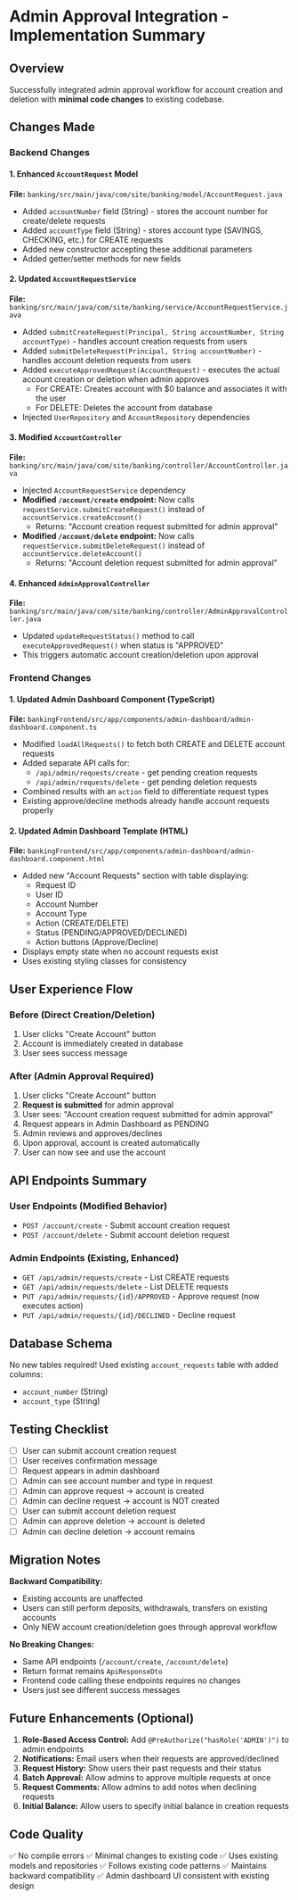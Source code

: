 # Admin Approval Integration - Implementation Summary

## Overview
Successfully integrated admin approval workflow for account creation and deletion with **minimal code changes** to existing codebase.

## Changes Made

### Backend Changes

#### 1. Enhanced `AccountRequest` Model
**File:** `banking/src/main/java/com/site/banking/model/AccountRequest.java`
- Added `accountNumber` field (String) - stores the account number for create/delete requests
- Added `accountType` field (String) - stores account type (SAVINGS, CHECKING, etc.) for CREATE requests
- Added new constructor accepting these additional parameters
- Added getter/setter methods for new fields

#### 2. Updated `AccountRequestService`
**File:** `banking/src/main/java/com/site/banking/service/AccountRequestService.java`
- Added `submitCreateRequest(Principal, String accountNumber, String accountType)` - handles account creation requests from users
- Added `submitDeleteRequest(Principal, String accountNumber)` - handles account deletion requests from users
- Added `executeApprovedRequest(AccountRequest)` - executes the actual account creation or deletion when admin approves
  - For CREATE: Creates account with $0 balance and associates it with the user
  - For DELETE: Deletes the account from database
- Injected `UserRepository` and `AccountRepository` dependencies

#### 3. Modified `AccountController`
**File:** `banking/src/main/java/com/site/banking/controller/AccountController.java`
- Injected `AccountRequestService` dependency
- **Modified `/account/create` endpoint:** Now calls `requestService.submitCreateRequest()` instead of `accountService.createAccount()`
  - Returns: "Account creation request submitted for admin approval"
- **Modified `/account/delete` endpoint:** Now calls `requestService.submitDeleteRequest()` instead of `accountService.deleteAccount()`
  - Returns: "Account deletion request submitted for admin approval"

#### 4. Enhanced `AdminApprovalController`
**File:** `banking/src/main/java/com/site/banking/controller/AdminApprovalController.java`
- Updated `updateRequestStatus()` method to call `executeApprovedRequest()` when status is "APPROVED"
- This triggers automatic account creation/deletion upon approval

### Frontend Changes

#### 1. Updated Admin Dashboard Component (TypeScript)
**File:** `bankingFrontend/src/app/components/admin-dashboard/admin-dashboard.component.ts`
- Modified `loadAllRequests()` to fetch both CREATE and DELETE account requests
- Added separate API calls for:
  - `/api/admin/requests/create` - get pending creation requests
  - `/api/admin/requests/delete` - get pending deletion requests
- Combined results with an `action` field to differentiate request types
- Existing approve/decline methods already handle account requests properly

#### 2. Updated Admin Dashboard Template (HTML)
**File:** `bankingFrontend/src/app/components/admin-dashboard/admin-dashboard.component.html`
- Added new "Account Requests" section with table displaying:
  - Request ID
  - User ID
  - Account Number
  - Account Type
  - Action (CREATE/DELETE)
  - Status (PENDING/APPROVED/DECLINED)
  - Action buttons (Approve/Decline)
- Displays empty state when no account requests exist
- Uses existing styling classes for consistency

## User Experience Flow

### Before (Direct Creation/Deletion)
1. User clicks "Create Account" button
2. Account is immediately created in database
3. User sees success message

### After (Admin Approval Required)
1. User clicks "Create Account" button
2. **Request is submitted** for admin approval
3. User sees: "Account creation request submitted for admin approval"
4. Request appears in Admin Dashboard as PENDING
5. Admin reviews and approves/declines
6. Upon approval, account is created automatically
7. User can now see and use the account

## API Endpoints Summary

### User Endpoints (Modified Behavior)
- `POST /account/create` - Submit account creation request
- `POST /account/delete` - Submit account deletion request

### Admin Endpoints (Existing, Enhanced)
- `GET /api/admin/requests/create` - List CREATE requests
- `GET /api/admin/requests/delete` - List DELETE requests
- `PUT /api/admin/requests/{id}/APPROVED` - Approve request (now executes action)
- `PUT /api/admin/requests/{id}/DECLINED` - Decline request

## Database Schema
No new tables required! Used existing `account_requests` table with added columns:
- `account_number` (String)
- `account_type` (String)

## Testing Checklist

- [ ] User can submit account creation request
- [ ] User receives confirmation message
- [ ] Request appears in admin dashboard
- [ ] Admin can see account number and type in request
- [ ] Admin can approve request → account is created
- [ ] Admin can decline request → account is NOT created
- [ ] User can submit account deletion request
- [ ] Admin can approve deletion → account is deleted
- [ ] Admin can decline deletion → account remains

## Migration Notes

**Backward Compatibility:**
- Existing accounts are unaffected
- Users can still perform deposits, withdrawals, transfers on existing accounts
- Only NEW account creation/deletion goes through approval workflow

**No Breaking Changes:**
- Same API endpoints (`/account/create`, `/account/delete`)
- Return format remains `ApiResponseDto`
- Frontend code calling these endpoints requires no changes
- Users just see different success messages

## Future Enhancements (Optional)

1. **Role-Based Access Control:** Add `@PreAuthorize("hasRole('ADMIN')")` to admin endpoints
2. **Notifications:** Email users when their requests are approved/declined
3. **Request History:** Show users their past requests and their status
4. **Batch Approval:** Allow admins to approve multiple requests at once
5. **Request Comments:** Allow admins to add notes when declining requests
6. **Initial Balance:** Allow users to specify initial balance in creation requests

## Code Quality

✅ No compile errors
✅ Minimal changes to existing code
✅ Uses existing models and repositories
✅ Follows existing code patterns
✅ Maintains backward compatibility
✅ Admin dashboard UI consistent with existing design
